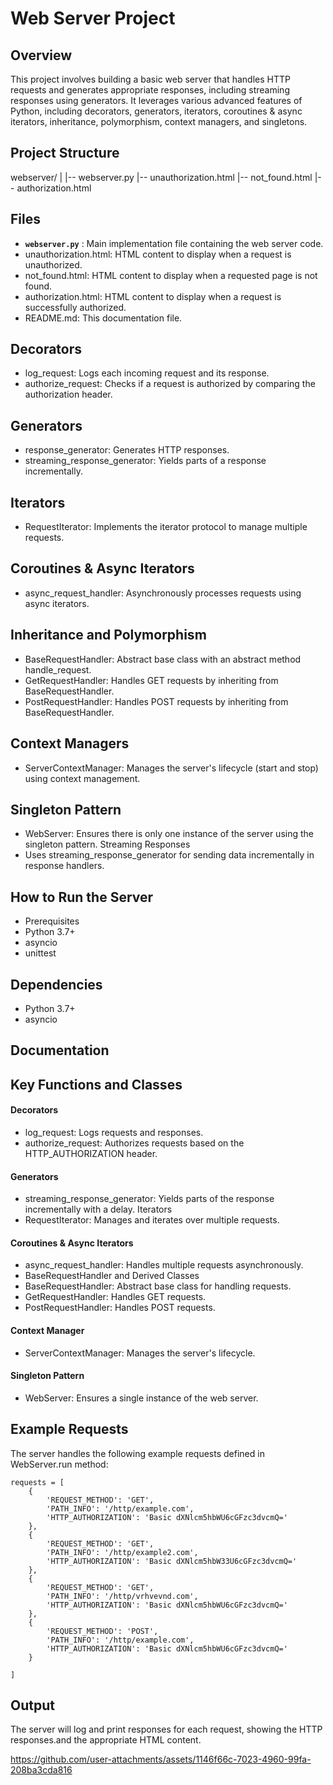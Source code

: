 # Web Server Project

## Overview
This project involves building a basic web server that handles HTTP requests and generates appropriate responses, including streaming responses using generators. It leverages various advanced features of Python, including decorators, generators, iterators, coroutines & async iterators, inheritance, polymorphism, context managers, and singletons.

## Project Structure
webserver/
|
|-- webserver.py
|-- unauthorization.html
|-- not_found.html
|-- authorization.html

## Files
- **`webserver.py`** : Main implementation file containing the web server code.
- unauthorization.html: HTML content to display when a request is unauthorized.
- not_found.html: HTML content to display when a requested page is not found.
- authorization.html: HTML content to display when a request is successfully authorized.
- README.md: This documentation file.

## Decorators
- log_request: Logs each incoming request and its response.
- authorize_request: Checks if a request is authorized by comparing the authorization header.

## Generators
- response_generator: Generates HTTP responses.
- streaming_response_generator: Yields parts of a response incrementally.
  
## Iterators
- RequestIterator: Implements the iterator protocol to manage multiple requests.
  
## Coroutines & Async Iterators
- async_request_handler: Asynchronously processes requests using async iterators.
  
## Inheritance and Polymorphism
- BaseRequestHandler: Abstract base class with an abstract method handle_request.
- GetRequestHandler: Handles GET requests by inheriting from BaseRequestHandler.
- PostRequestHandler: Handles POST requests by inheriting from BaseRequestHandler.

## Context Managers
- ServerContextManager: Manages the server's lifecycle (start and stop) using context management.

## Singleton Pattern
- WebServer: Ensures there is only one instance of the server using the singleton pattern.
Streaming Responses
- Uses streaming_response_generator for sending data incrementally in response handlers.

## How to Run the Server
- Prerequisites
- Python 3.7+
- asyncio
- unittest

## Dependencies
- Python 3.7+
- asyncio

## Documentation

## Key Functions and Classes

#### Decorators
- log_request: Logs requests and responses.
- authorize_request: Authorizes requests based on the HTTP_AUTHORIZATION header.
  
#### Generators
- streaming_response_generator: Yields parts of the response incrementally with a delay.
Iterators
- RequestIterator: Manages and iterates over multiple requests.
  
#### Coroutines & Async Iterators
- async_request_handler: Handles multiple requests asynchronously.
- BaseRequestHandler and Derived Classes
- BaseRequestHandler: Abstract base class for handling requests.
- GetRequestHandler: Handles GET requests.
- PostRequestHandler: Handles POST requests.
  
#### Context Manager
- ServerContextManager: Manages the server's lifecycle.
  
#### Singleton Pattern
- WebServer: Ensures a single instance of the web server.

## Example Requests
The server handles the following example requests defined in WebServer.run method:
    
    requests = [
        {
            'REQUEST_METHOD': 'GET',
            'PATH_INFO': '/http/example.com',
            'HTTP_AUTHORIZATION': 'Basic dXNlcm5hbWU6cGFzc3dvcmQ='
        },
        {
            'REQUEST_METHOD': 'GET',
            'PATH_INFO': '/http/example2.com',
            'HTTP_AUTHORIZATION': 'Basic dXNlcm5hbW33U6cGFzc3dvcmQ='
        },
        {
            'REQUEST_METHOD': 'GET',
            'PATH_INFO': '/http/vrhvevnd.com',
            'HTTP_AUTHORIZATION': 'Basic dXNlcm5hbWU6cGFzc3dvcmQ='
        },
        {
            'REQUEST_METHOD': 'POST',
            'PATH_INFO': '/http/example.com',
            'HTTP_AUTHORIZATION': 'Basic dXNlcm5hbWU6cGFzc3dvcmQ='
        }
        
    ]

## Output
The server will log and print responses for each request, showing the HTTP responses.and the appropriate HTML content.

https://github.com/user-attachments/assets/1146f66c-7023-4960-99fa-208ba3cda816




